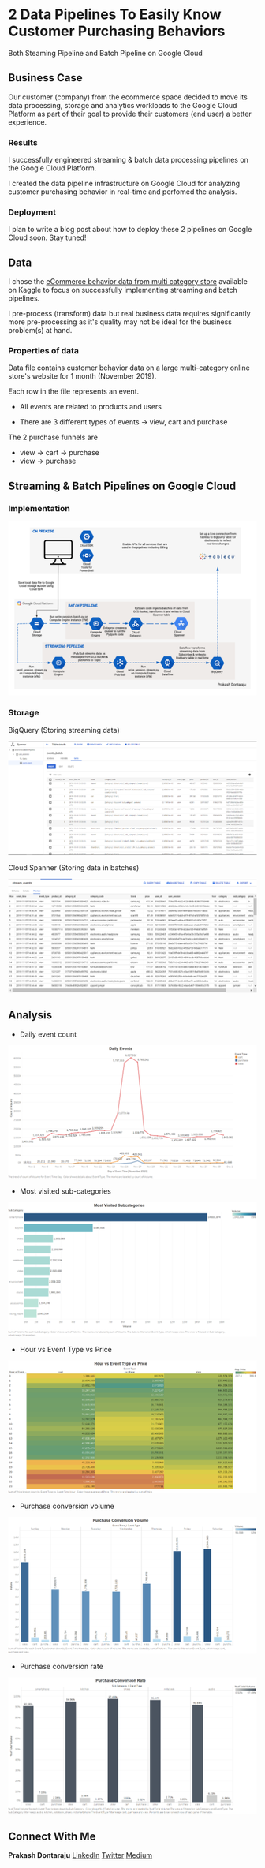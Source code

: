 # 2 Data Pipelines To Easily Know Customer Purchasing Behaviors

Both Steaming Pipeline and Batch Pipeline on Google Cloud

## Business Case

Our customer (company) from the ecommerce space decided to move its data processing, storage and analytics workloads to the Google Cloud Platform as part of their goal to provide their customers (end user) a better experience.

### Results

I successfully engineered streaming & batch data processing pipelines on the Google Cloud Platform.

I created the data pipeline infrastructure on Google Cloud for analyzing customer purchasing behavior in real-time and perfomed the analysis.

### Deployment

I plan to write a blog post about how to deploy these 2 pipelines on Google Cloud soon. Stay tuned!

## Data

I chose the [eCommerce behavior data from multi category store](https://www.kaggle.com/mkechinov/ecommerce-behavior-data-from-multi-category-store) available on Kaggle to focus on successfully implementing streaming and batch pipelines.

I pre-process (transform) data but real business data requires significantly more pre-processing as it's quality may not be ideal for the business problem(s) at hand.

### Properties of data

Data file contains customer behavior data on a large multi-category online store's website for 1 month (November 2019).
 
 Each row in the file represents an event.

* All events are related to products and users

* There are 3 different types of events &#8594; view, cart and purchase

The 2 purchase funnels are
* view &#8594; cart &#8594; purchase
* view &#8594; purchase


## Streaming & Batch Pipelines on Google Cloud

### Implementation

![Streaming & Batch Pipelines on Google Cloud](https://github.com/prakashdontaraju/google-cloud-ecommerce/blob/main/images/google_cloud_pipeline.png)

### Storage

BigQuery (Storing streaming data)

![Streaming Data in BigQuery](https://github.com/prakashdontaraju/google-cloud-ecommerce/blob/main/images/bigquery_store.png)

Cloud Spanner (Storing data in batches)

![Batch Data in Cloud Spanner](https://github.com/prakashdontaraju/google-cloud-ecommerce/blob/main/images/spanner_store.png)

## Analysis

* Daily event count

![Daily Event Count](https://github.com/prakashdontaraju/google-cloud-ecommerce/blob/main/images/daily_events.png)

* Most visited sub-categories

![Most Visited Sub-Categories](https://github.com/prakashdontaraju/google-cloud-ecommerce/blob/main/images/most_visited_subcategories.png)

* Hour vs Event Type vs Price

![Hour vs Event Type vs Price](https://github.com/prakashdontaraju/google-cloud-ecommerce/blob/main/images/hour_event_price.png)

* Purchase conversion volume

![Purchase Conversion Volume](https://github.com/prakashdontaraju/google-cloud-ecommerce/blob/main/images/purchase_conversion_volume.png)

* Purchase conversion rate

![Purchase Conversion Rate](https://github.com/prakashdontaraju/google-cloud-ecommerce/blob/main/images/purchase_conversion_rate.png)

## Connect With Me
**Prakash Dontaraju** [LinkedIn](https://www.linkedin.com/in/prakashdontaraju) [Twitter](https://twitter.com/WittyGrit) [Medium](https://medium.com/@wittygrit)
